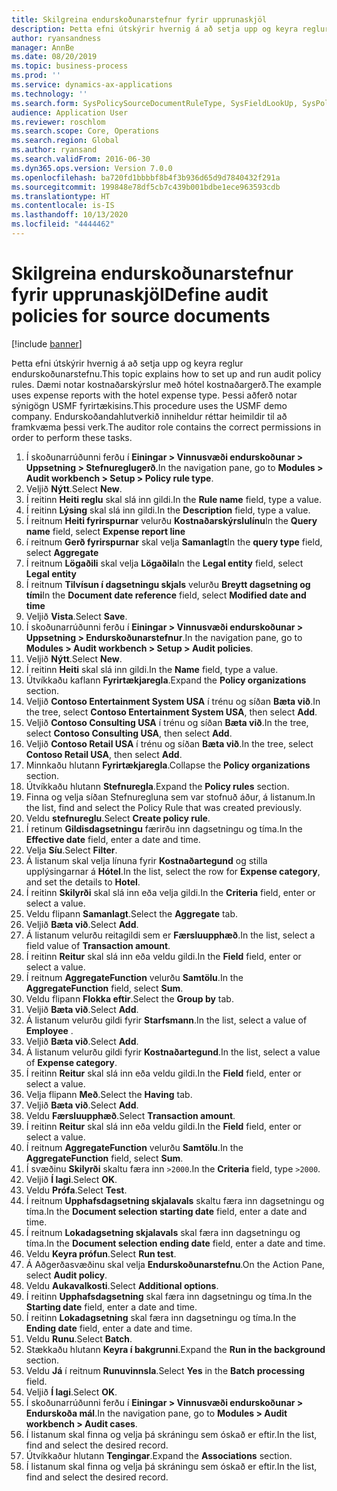 ```yaml
---
title: Skilgreina endurskoðunarstefnur fyrir upprunaskjöl
description: Þetta efni útskýrir hvernig á að setja upp og keyra reglur endurskoðunarstefnu.
author: ryansandness
manager: AnnBe
ms.date: 08/20/2019
ms.topic: business-process
ms.prod: ''
ms.service: dynamics-ax-applications
ms.technology: ''
ms.search.form: SysPolicySourceDocumentRuleType, SysFieldLookUp, SysPolicyListPage, SysPolicy, AuditPolicyRule, SysQueryForm, SysQueryFieldLookUp, AuditPolicyDateSelection, AuditPolicyAdditionalOption, BatchJob, CaseDetail
audience: Application User
ms.reviewer: roschlom
ms.search.scope: Core, Operations
ms.search.region: Global
ms.author: ryansand
ms.search.validFrom: 2016-06-30
ms.dyn365.ops.version: Version 7.0.0
ms.openlocfilehash: ba720fd1bbbbf8b4f3b936d65d9d7840432f291a
ms.sourcegitcommit: 199848e78df5cb7c439b001bdbe1ece963593cdb
ms.translationtype: HT
ms.contentlocale: is-IS
ms.lasthandoff: 10/13/2020
ms.locfileid: "4444462"
---
```

# <a name="define-audit-policies-for-source-documents"></a><span data-ttu-id="7cc51-103">Skilgreina endurskoðunarstefnur fyrir upprunaskjöl</span><span class="sxs-lookup"><span data-stu-id="7cc51-103">Define audit policies for source documents</span></span>

[!include [banner](../../includes/banner.md)]

<span data-ttu-id="7cc51-104">Þetta efni útskýrir hvernig á að setja upp og keyra reglur endurskoðunarstefnu.</span><span class="sxs-lookup"><span data-stu-id="7cc51-104">This topic explains how to set up and run audit policy rules.</span></span> <span data-ttu-id="7cc51-105">Dæmi notar kostnaðarskýrslur með hótel kostnaðargerð.</span><span class="sxs-lookup"><span data-stu-id="7cc51-105">The example uses expense reports with the hotel expense type.</span></span> <span data-ttu-id="7cc51-106">Þessi aðferð notar sýnigögn USMF fyrirtækisins.</span><span class="sxs-lookup"><span data-stu-id="7cc51-106">This procedure uses the USMF demo company.</span></span> <span data-ttu-id="7cc51-107">Endurskoðandahlutverkið inniheldur réttar heimildir til að framkvæma þessi verk.</span><span class="sxs-lookup"><span data-stu-id="7cc51-107">The auditor role contains the correct permissions in order to perform these tasks.</span></span>

1. <span data-ttu-id="7cc51-108">Í skoðunarrúðunni ferðu í **Einingar > Vinnusvæði endurskoðunar > Uppsetning > Stefnureglugerð**.</span><span class="sxs-lookup"><span data-stu-id="7cc51-108">In the navigation pane, go to **Modules > Audit workbench > Setup > Policy rule type**.</span></span>
2. <span data-ttu-id="7cc51-109">Veljið **Nýtt**.</span><span class="sxs-lookup"><span data-stu-id="7cc51-109">Select **New**.</span></span>
3. <span data-ttu-id="7cc51-110">Í reitinn **Heiti reglu** skal slá inn gildi.</span><span class="sxs-lookup"><span data-stu-id="7cc51-110">In the **Rule name** field, type a value.</span></span>
4. <span data-ttu-id="7cc51-111">Í reitinn **Lýsing** skal slá inn gildi.</span><span class="sxs-lookup"><span data-stu-id="7cc51-111">In the **Description** field, type a value.</span></span>
5. <span data-ttu-id="7cc51-112">Í reitnum **Heiti fyrirspurnar** velurðu **Kostnaðarskýrslulínu**</span><span class="sxs-lookup"><span data-stu-id="7cc51-112">In the **Query name** field, select **Expense report line**</span></span>
6. <span data-ttu-id="7cc51-113">í reitnum **Gerð fyrirspurnar** skal velja **Samanlagt**</span><span class="sxs-lookup"><span data-stu-id="7cc51-113">In the **query type** field, select **Aggregate**</span></span>
7. <span data-ttu-id="7cc51-114">Í reitnum **Lögaðili** skal velja **Lögaðila**</span><span class="sxs-lookup"><span data-stu-id="7cc51-114">In the **Legal entity** field, select **Legal entity**</span></span>
8. <span data-ttu-id="7cc51-115">Í reitnum **Tilvísun í dagsetningu skjals** velurðu **Breytt dagsetning og tími**</span><span class="sxs-lookup"><span data-stu-id="7cc51-115">In the **Document date reference** field, select **Modified date and time**</span></span>
9. <span data-ttu-id="7cc51-116">Veljið **Vista**.</span><span class="sxs-lookup"><span data-stu-id="7cc51-116">Select **Save**.</span></span>
10. <span data-ttu-id="7cc51-117">Í skoðunarrúðunni ferðu í **Einingar > Vinnusvæði endurskoðunar > Uppsetning > Endurskoðunarstefnur**.</span><span class="sxs-lookup"><span data-stu-id="7cc51-117">In the navigation pane, go to **Modules > Audit workbench > Setup > Audit policies**.</span></span>
11. <span data-ttu-id="7cc51-118">Veljið **Nýtt**.</span><span class="sxs-lookup"><span data-stu-id="7cc51-118">Select **New**.</span></span>
12. <span data-ttu-id="7cc51-119">Í reitinn **Heiti** skal slá inn gildi.</span><span class="sxs-lookup"><span data-stu-id="7cc51-119">In the **Name** field, type a value.</span></span>
13. <span data-ttu-id="7cc51-120">Útvíkkaðu kaflann **Fyrirtækjaregla**.</span><span class="sxs-lookup"><span data-stu-id="7cc51-120">Expand the **Policy organizations** section.</span></span>
14. <span data-ttu-id="7cc51-121">Veljið **Contoso Entertainment System USA** í trénu og síðan **Bæta við**.</span><span class="sxs-lookup"><span data-stu-id="7cc51-121">In the tree, select **Contoso Entertainment System USA**, then select **Add**.</span></span>
15. <span data-ttu-id="7cc51-122">Veljið **Contoso Consulting USA** í trénu og síðan **Bæta við**.</span><span class="sxs-lookup"><span data-stu-id="7cc51-122">In the tree, select **Contoso Consulting USA**, then select **Add**.</span></span>
16. <span data-ttu-id="7cc51-123">Veljið **Contoso Retail USA** í trénu og síðan **Bæta við**.</span><span class="sxs-lookup"><span data-stu-id="7cc51-123">In the tree, select **Contoso Retail USA**, then select **Add**.</span></span>
17. <span data-ttu-id="7cc51-124">Minnkaðu hlutann **Fyrirtækjaregla**.</span><span class="sxs-lookup"><span data-stu-id="7cc51-124">Collapse the **Policy organizations** section.</span></span>
18. <span data-ttu-id="7cc51-125">Útvíkkaðu hlutann **Stefnuregla**.</span><span class="sxs-lookup"><span data-stu-id="7cc51-125">Expand the **Policy rules** section.</span></span>
19. <span data-ttu-id="7cc51-126">Finna og velja síðan Stefnuregluna sem var stofnuð áður, á listanum.</span><span class="sxs-lookup"><span data-stu-id="7cc51-126">In the list, find and select the Policy Rule that was created previously.</span></span>
20. <span data-ttu-id="7cc51-127">Veldu **stefnureglu**.</span><span class="sxs-lookup"><span data-stu-id="7cc51-127">Select **Create policy rule**.</span></span>
21. <span data-ttu-id="7cc51-128">Í retinum **Gildisdagsetningu** færirðu inn dagsetningu og tíma.</span><span class="sxs-lookup"><span data-stu-id="7cc51-128">In the **Effective date** field, enter a date and time.</span></span>
22. <span data-ttu-id="7cc51-129">Velja **Síu**.</span><span class="sxs-lookup"><span data-stu-id="7cc51-129">Select **Filter**.</span></span>
23. <span data-ttu-id="7cc51-130">Á listanum skal velja línuna fyrir **Kostnaðartegund** og stilla upplýsingarnar á **Hótel**.</span><span class="sxs-lookup"><span data-stu-id="7cc51-130">In the list, select the row for **Expense category**, and set the details to **Hotel**.</span></span>
24. <span data-ttu-id="7cc51-131">Í reitinn **Skilyrði** skal slá inn eða velja gildi.</span><span class="sxs-lookup"><span data-stu-id="7cc51-131">In the **Criteria** field, enter or select a value.</span></span>
25. <span data-ttu-id="7cc51-132">Veldu flipann **Samanlagt**.</span><span class="sxs-lookup"><span data-stu-id="7cc51-132">Select the **Aggregate** tab.</span></span>
26. <span data-ttu-id="7cc51-133">Veljið **Bæta við**.</span><span class="sxs-lookup"><span data-stu-id="7cc51-133">Select **Add**.</span></span>
27. <span data-ttu-id="7cc51-134">Á listanum velurðu reitagildi sem er **Færsluupphæð**.</span><span class="sxs-lookup"><span data-stu-id="7cc51-134">In the list, select a field value of **Transaction amount**.</span></span>
28. <span data-ttu-id="7cc51-135">Í reitinn **Reitur** skal slá inn eða veldu gildi.</span><span class="sxs-lookup"><span data-stu-id="7cc51-135">In the **Field** field, enter or select a value.</span></span>
29. <span data-ttu-id="7cc51-136">Í reitnum **AggregateFunction** velurðu **Samtölu**.</span><span class="sxs-lookup"><span data-stu-id="7cc51-136">In the **AggregateFunction** field, select **Sum**.</span></span>
30. <span data-ttu-id="7cc51-137">Veldu flipann **Flokka eftir**.</span><span class="sxs-lookup"><span data-stu-id="7cc51-137">Select the **Group by** tab.</span></span>
31. <span data-ttu-id="7cc51-138">Veljið **Bæta við**.</span><span class="sxs-lookup"><span data-stu-id="7cc51-138">Select **Add**.</span></span>
32. <span data-ttu-id="7cc51-139">Á listanum velurðu gildi fyrir **Starfsmann**.</span><span class="sxs-lookup"><span data-stu-id="7cc51-139">In the list, select a value of **Employee** .</span></span>
33. <span data-ttu-id="7cc51-140">Veljið **Bæta við**.</span><span class="sxs-lookup"><span data-stu-id="7cc51-140">Select **Add**.</span></span>
34. <span data-ttu-id="7cc51-141">Á listanum velurðu gildi fyrir **Kostnaðartegund**.</span><span class="sxs-lookup"><span data-stu-id="7cc51-141">In the list, select a value of **Expense category**.</span></span>
35. <span data-ttu-id="7cc51-142">Í reitinn **Reitur** skal slá inn eða veldu gildi.</span><span class="sxs-lookup"><span data-stu-id="7cc51-142">In the **Field** field, enter or select a value.</span></span>
36. <span data-ttu-id="7cc51-143">Velja flipann **Með**.</span><span class="sxs-lookup"><span data-stu-id="7cc51-143">Select the **Having** tab.</span></span>
37. <span data-ttu-id="7cc51-144">Veljið **Bæta við**.</span><span class="sxs-lookup"><span data-stu-id="7cc51-144">Select **Add**.</span></span>
38. <span data-ttu-id="7cc51-145">Veldu **Færsluupphæð**.</span><span class="sxs-lookup"><span data-stu-id="7cc51-145">Select **Transaction amount**.</span></span>
39. <span data-ttu-id="7cc51-146">Í reitinn **Reitur** skal slá inn eða veldu gildi.</span><span class="sxs-lookup"><span data-stu-id="7cc51-146">In the **Field** field, enter or select a value.</span></span>
40. <span data-ttu-id="7cc51-147">Í reitnum **AggregateFunction** velurðu **Samtölu**.</span><span class="sxs-lookup"><span data-stu-id="7cc51-147">In the **AggregateFunction** field, select **Sum**.</span></span>
41. <span data-ttu-id="7cc51-148">Í svæðinu **Skilyrði** skaltu færa inn `>2000`.</span><span class="sxs-lookup"><span data-stu-id="7cc51-148">In the **Criteria** field, type `>2000`.</span></span>
42. <span data-ttu-id="7cc51-149">Veljið **Í lagi**.</span><span class="sxs-lookup"><span data-stu-id="7cc51-149">Select **OK**.</span></span>
43. <span data-ttu-id="7cc51-150">Veldu **Prófa**.</span><span class="sxs-lookup"><span data-stu-id="7cc51-150">Select **Test**.</span></span>
44. <span data-ttu-id="7cc51-151">Í reitnum **Upphafsdagsetning skjalavals** skaltu færa inn dagsetningu og tíma.</span><span class="sxs-lookup"><span data-stu-id="7cc51-151">In the **Document selection starting date** field, enter a date and time.</span></span>
45. <span data-ttu-id="7cc51-152">Í reitnum **Lokadagsetning skjalavals** skal færa inn dagsetningu og tíma.</span><span class="sxs-lookup"><span data-stu-id="7cc51-152">In the **Document selection ending date** field, enter a date and time.</span></span>
46. <span data-ttu-id="7cc51-153">Veldu **Keyra prófun**.</span><span class="sxs-lookup"><span data-stu-id="7cc51-153">Select **Run test**.</span></span>
47. <span data-ttu-id="7cc51-154">Á Aðgerðasvæðinu skal velja **Endurskoðunarstefnu**.</span><span class="sxs-lookup"><span data-stu-id="7cc51-154">On the Action Pane, select **Audit policy**.</span></span>
48. <span data-ttu-id="7cc51-155">Veldu **Aukavalkosti**.</span><span class="sxs-lookup"><span data-stu-id="7cc51-155">Select **Additional options**.</span></span>
49. <span data-ttu-id="7cc51-156">Í reitinn **Upphafsdagsetning** skal færa inn dagsetningu og tíma.</span><span class="sxs-lookup"><span data-stu-id="7cc51-156">In the **Starting date** field, enter a date and time.</span></span>
50. <span data-ttu-id="7cc51-157">Í reitinn **Lokadagsetning** skal færa inn dagsetningu og tíma.</span><span class="sxs-lookup"><span data-stu-id="7cc51-157">In the **Ending date** field, enter a date and time.</span></span>
51. <span data-ttu-id="7cc51-158">Veldu **Runu**.</span><span class="sxs-lookup"><span data-stu-id="7cc51-158">Select **Batch**.</span></span>
52. <span data-ttu-id="7cc51-159">Stækkaðu hlutann **Keyra í bakgrunni**.</span><span class="sxs-lookup"><span data-stu-id="7cc51-159">Expand the **Run in the background** section.</span></span>
53. <span data-ttu-id="7cc51-160">Veldu **Já** í reitnum **Runuvinnsla**.</span><span class="sxs-lookup"><span data-stu-id="7cc51-160">Select **Yes** in the **Batch processing** field.</span></span>
54. <span data-ttu-id="7cc51-161">Veljið **Í lagi**.</span><span class="sxs-lookup"><span data-stu-id="7cc51-161">Select **OK**.</span></span>
55. <span data-ttu-id="7cc51-162">Í skoðunarrúðunni ferðu í **Einingar > Vinnusvæði endurskoðunar > Endurskoða mál**.</span><span class="sxs-lookup"><span data-stu-id="7cc51-162">In the navigation pane, go to **Modules > Audit workbench > Audit cases**.</span></span>
56. <span data-ttu-id="7cc51-163">Í listanum skal finna og velja þá skráningu sem óskað er eftir.</span><span class="sxs-lookup"><span data-stu-id="7cc51-163">In the list, find and select the desired record.</span></span>
57. <span data-ttu-id="7cc51-164">Útvíkkaður hlutann **Tengingar**.</span><span class="sxs-lookup"><span data-stu-id="7cc51-164">Expand the **Associations** section.</span></span>
58. <span data-ttu-id="7cc51-165">Í listanum skal finna og velja þá skráningu sem óskað er eftir.</span><span class="sxs-lookup"><span data-stu-id="7cc51-165">In the list, find and select the desired record.</span></span>

